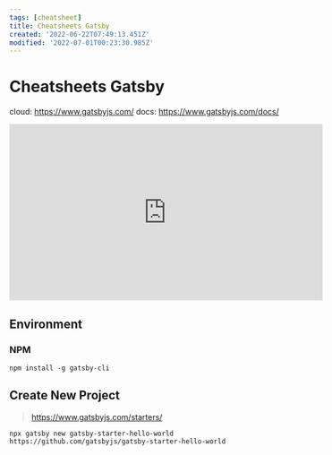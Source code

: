 ```yaml
---
tags: [cheatsheet]
title: Cheatsheets Gatsby
created: '2022-06-22T07:49:13.451Z'
modified: '2022-07-01T00:23:30.985Z'
---
```


# Cheatsheets Gatsby

cloud: https://www.gatsbyjs.com/
docs: https://www.gatsbyjs.com/docs/

<iframe width="560" height="315" src="https://www.youtube.com/embed/RaTpreA0v7Q" title="YouTube video player" frameborder="0" allow="accelerometer; autoplay; clipboard-write; encrypted-media; gyroscope; picture-in-picture" allowfullscreen></iframe>


## Environment
### NPM
```
npm install -g gatsby-cli
```
### 

## Create New Project

> https://www.gatsbyjs.com/starters/
```
npx gatsby new gatsby-starter-hello-world https://github.com/gatsbyjs/gatsby-starter-hello-world
```
